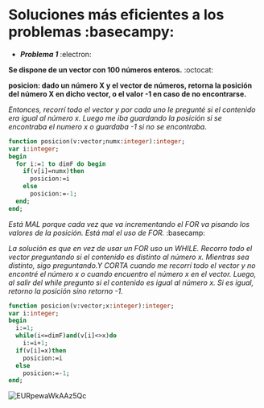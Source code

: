 # Soluciones más eficientes a los problemas :basecampy:

- ***Problema 1*** :electron:

**Se dispone de un vector con 100 números enteros.** :octocat:

**posicion: dado un número X y el vector de números, retorna la posición del número X en dicho vector, o el valor -1 en caso de no encontrarse.**

*Entonces, recorrí todo el vector y por cada uno le pregunté si el contenido era igual al número x. Luego me iba guardando la posición si se encontraba el numero x
o guardaba -1 si no se encontraba.*
````pascal
function posicion(v:vector;numx:integer):integer;
var i:integer;
begin
  for i:=1 to dimF do begin
    if(v[i]=numx)then
      posicion:=i
    else
      posicion:=-1;
  end;
end;
````
*Está MAL porque cada vez que va incrementando el FOR va pisando los valores de la posición. Está mal el uso de FOR.* :basecamp:

*La solución es que en vez de usar un FOR uso un WHILE. Recorro todo el vector preguntando si el contenido es distinto al número x. Mientras sea distinto, sigo preguntando.Y CORTA cuando me recorrí todo el vector y no encontré el número x o cuando encuentro el número x en el vector. Luego, al salir del while pregunto 
si el contenido es igual al número x. Si es igual, retorno la posición sino retorno -1.*

````pascal
function posicion(v:vector;x:integer):integer;
var i:integer;
begin
  i:=1;
  while(i<=dimF)and(v[i]<>x)do
    i:=i+1;
  if(v[i]=x)then
    posicion:=i
  else
    posicion:=-1;
end;
````

![EURpewaWkAAz5Qc](https://user-images.githubusercontent.com/92184167/166010189-5871a4b2-7a8f-4641-8b66-2786921cfdf8.jpg)
